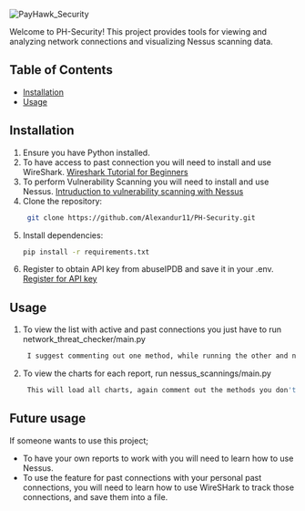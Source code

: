 ![PayHawk_Security](https://github.com/Alexandur11/PH-Security/assets/133868603/b9de5a5d-05e4-4636-afc7-c10942682898)

Welcome to PH-Security! This project provides tools for viewing and  analyzing network connections and visualizing Nessus scanning data.

## Table of Contents
- [Installation](#installation)
- [Usage](#usage)




## Installation
1.  Ensure you have Python installed.
2.  To have access to past connection you will need to install and use WireShark. [Wireshark Tutorial for Beginners](https://www.youtube.com/watch?v=lb1Dw0elw0Q)
3.  To perform Vulnerability Scanning you will need to install and use Nessus. [Intruduction to vulnerability scanning with Nessus](https://www.youtube.com/watch?v=fG7HhqEJbTs&list=PLBf0hzazHTGM1gj702QWNKOjz12S0OWvx&pp=iAQB)
4.  Clone the repository:
     ```sh
      git clone https://github.com/Alexandur11/PH-Security.git
      ```
5.  Install dependencies:
    ```sh
    pip install -r requirements.txt
    ```
6. Register to obtain API key from abuseIPDB and save it in your .env. [Register for API key](https://www.abuseipdb.com/register)


## Usage
1. To view the list with active and past connections you just have to run network_threat_checker/main.py
   ```sh
    I suggest commenting out one method, while running the other and not running them simultaneously for better experience.  
    ```
2. To view the charts for each report, run nessus_scannings/main.py
   ```sh
    This will load all charts, again comment out the methods you don't need.  
    ```
## Future usage
  If someone wants to use this project; 
  * To have your own reports to work with you will need to learn how to use Nessus. 
  * To use the feature for past connections with your personal past connections, you will need to learn how to use WireSHark to track those connections, and save them into a file.
